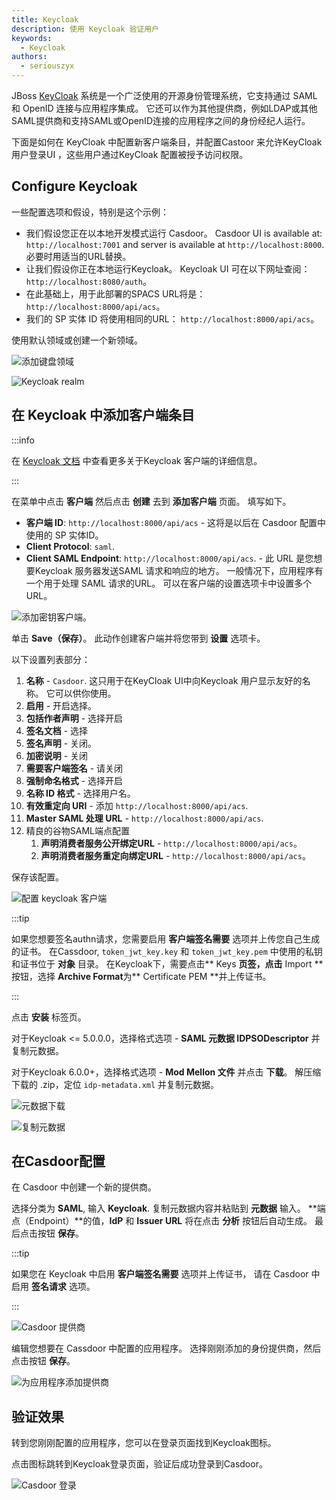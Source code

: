 ```yaml
---
title: Keycloak
description: 使用 Keycloak 验证用户
keywords:
  - Keycloak
authors:
  - seriouszyx
---
```


JBoss [KeyCloak](https://www.keycloak.org/) 系统是一个广泛使用的开源身份管理系统，它支持通过 SAML 和 OpenID 连接与应用程序集成。 它还可以作为其他提供商，例如LDAP或其他SAML提供商和支持SAML或OpenID连接的应用程序之间的身份经纪人运行。

下面是如何在 KeyCloak 中配置新客户端条目，并配置Castoor 来允许KeyCloak 用户登录UI ，这些用户通过KeyCloak 配置被授予访问权限。

## Configure Keycloak

一些配置选项和假设，特别是这个示例：

- 我们假设您正在以本地开发模式运行 Casdoor。 Casdoor UI is available at: `http://localhost:7001` and server is available at `http://localhost:8000`. 必要时用适当的URL替换。
- 让我们假设你正在本地运行Keycloak。 Keycloak UI 可在以下网址查阅： `http://localhost:8080/auth`。
- 在此基础上，用于此部署的SPACS URL将是： `http://localhost:8000/api/acs`。
- 我们的 SP 实体 ID 将使用相同的URL： `http://localhost:8000/api/acs`。

使用默认领域或创建一个新领域。

![添加键盘领域](/img/providers/SAML/keycloak_realm_add.png)

![Keycloak realm](/img/providers/SAML/keycloak_realm.png)

## 在 Keycloak 中添加客户端条目

:::info

在 [Keycloak 文档](https://www.keycloak.org/docs/latest/server_admin/index.html#_client-saml-configuration) 中查看更多关于Keycloak 客户端的详细信息。

:::

在菜单中点击 **客户端** 然后点击 **创建** 去到 **添加客户端** 页面。 填写如下。

- **客户端 ID**: `http://localhost:8000/api/acs` - 这将是以后在 Casdoor 配置中使用的 SP 实体ID。
- **Client Protocol**: `saml`.
- **Client SAML Endpoint**: `http://localhost:8000/api/acs`. - 此 URL 是您想要Keycloak 服务器发送SAML 请求和响应的地方。 一般情况下，应用程序有一个用于处理 SAML 请求的URL。 可以在客户端的设置选项卡中设置多个URL。

![添加密钥客户端。](/img/providers/SAML/keycloak_client_add.png)

单击 **Save（保存）**。 此动作创建客户端并将您带到 **设置** 选项卡。

以下设置列表部分：

1. **名称** - `Casdoor`. 这只用于在KeyCloak UI中向Keycloak 用户显示友好的名称。 它可以供你使用。
2. **启用** - 开启选择。
3. **包括作者声明** - 选择开启
4. **签名文档** - 选择
5. **签名声明** - 关闭。
6. **加密说明** - 关闭
7. **需要客户端签名** - 请关闭
8. **强制命名格式** - 选择开启
9. **名称 ID 格式** - 选择用户名。
10. **有效重定向 URI** - 添加 `http://localhost:8000/api/acs`.
11. **Master SAML 处理 URL** - `http://localhost:8000/api/acs`.
12. 精良的谷物SAML端点配置
    1. **声明消费者服务公开绑定URL** - `http://localhost:8000/api/acs`。
    2. **声明消费者服务重定向绑定URL** - `http://localhost:8000/api/acs`。

保存该配置。

![配置 keycloak 客户端](/img/providers/SAML/keycloak_client_configure.png)

:::tip

如果您想要签名authn请求，您需要启用 **客户端签名需要** 选项并上传您自己生成的证书。 在Cassdoor, `token_jwt_key.key` 和 `token_jwt_key.pem` 中使用的私钥和证书位于 **对象** 目录。 在Keycloak下，需要点击** Keys **页签，点击** Import ** 按钮，选择 **Archive Format**为** Certificate PEM **并上传证书。

:::

点击 **安装** 标签页。

对于Keycloak <= 5.0.0.0，选择格式选项 - **SAML 元数据 IDPSODescriptor** 并复制元数据。

对于Keycloak 6.0.0+，选择格式选项 - **Mod Mellon 文件** 并点击 **下载**。 解压缩下载的 .zip，定位 `idp-metadata.xml` 并复制元数据。

![元数据下载](/img/providers/SAML/keycloak_client_install.png)

![复制元数据](/img/providers/SAML/keycloak_client_copy.png)

## 在Casdoor配置

在 Casdoor 中创建一个新的提供商。

选择分类为 **SAML**, 输入 **Keycloak**. 复制元数据内容并粘贴到 **元数据** 输入。 **端点（Endpoint）**的值，**IdP** 和 **Issuer URL** 将在点击 **分析** 按钮后自动生成。 最后点击按钮 **保存**。

:::tip

如果您在 Keycloak 中启用 **客户端签名需要** 选项并上传证书， 请在 Casdoor 中启用 **签名请求** 选项。

:::

![Casdoor 提供商](/img/providers/SAML/keycloak_casdoor_provider.png)

编辑您想要在 Cassdoor 中配置的应用程序。 选择刚刚添加的身份提供商，然后点击按钮 **保存**。

![为应用程序添加提供商](/img/providers/SAML/keycloak_casdoor_app.png)

## 验证效果

转到您刚刚配置的应用程序，您可以在登录页面找到Keycloak图标。

点击图标跳转到Keycloak登录页面，验证后成功登录到Casdoor。

![Casdoor 登录](/img/providers/SAML/keycloak_casdoor_login.gif)
